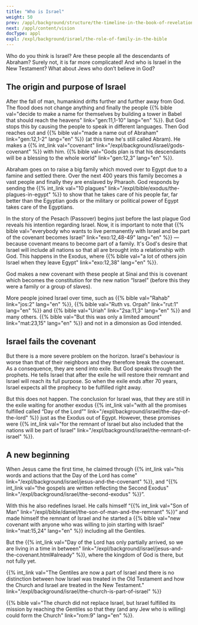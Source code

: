 ```yaml
---
title: "Who is Israel"
weight: 50
prev: /appl/background/structure/the-timeline-in-the-book-of-revelation
next: /appl/content/vision
docType: appl
expl: /expl/background/israel/the-role-of-family-in-the-bible
---
```


Who do you think is Israel? Are these people all the descendants of Abraham? Surely not, it is far more complicated! 
And who is Israel in the New Testament? What about Jews who don’t believe in God?

## The origin and purpose of Israel

<a name="1bcd"></a>
After the fall of man, humankind drifts further and further away from God. 
The flood does not change anything and finally the people {{% bible val="decide to make a name for themselves by building a tower in Babel that should reach the heavens" link="gen:11,1-10" lang="en" %}}. 
But God stops this by causing the people to speak in different languages. Then God reaches out and {{% bible val="made a name out of Abraham" link="gen:12,1-2" lang="en" %}} (at this time he's still called Abram). 
He makes a {{% int_link val="covenant" link="/expl/background/israel/gods-covenant" %}} with him. {{% bible val="Gods plan is that his descendants will be a blessing to the whole world" link="gen:12,3" lang="en" %}}.

Abraham goes on to raise a big family which moved over to Egypt due to a famine and settled there. Over the next 400 years this family becomes a vast people and finally they are enslaved by Pharaoh. 
God responds by sending the {{% int_link val="10 plagues" link="/expl/bible/exodus/the-plagues-in-egypt" %}} to show that he takes care of his people far, far better than the Egyptian gods or the military or political power of Egypt takes care of the Egyptians.

In the story of the Pesach (Passover) begins just before the last plague God reveals his intention regarding Israel. Now, it is important to note that {{% bible val="everybody who wants to live permanently with Israel and be part of the covenant becomes Israel" link="exo:12,48-49" lang="en" %}} — because covenant means to become part of a family. 
It's God's desire that Israel will include all nations so that all are brought into a relationship with God. This happens in the Exodus, where {{% bible val="a lot of others join Israel when they leave Egypt" link="exo:12,38" lang="en" %}}.

God makes a new covenant with these people at Sinai and this is covenant which becomes the constitution for the new nation “Israel” (before this they were a family or a group of slaves).

More people joined Israel over time, such as {{% bible val="Rahab" link="jos:2" lang="en" %}}, {{% bible val="Ruth vs. Orpah" link="rut:1" lang="en" %}} and {{% bible val="Uriah" link="2sa:11,3" lang="en" %}} and many others. {{% bible val="But this was only a limited amount" link="mat:23,15" lang="en" %}} and not in a dimonsion as God intended.

## Israel fails the covenant

<a name="7249"></a>
But there is a more severe problem on the horizon. Israel's behaviour is worse than that of their neighbors and they therefore break the covenant. As a consequence, they are send into exile. 
But God speaks through the prophets. He tells Israel that after the exile he will restore their remnant and Israel will reach its full purpose. 
So when the exile ends after 70 years, Israel expects all the prophecy to be fulfilled right away.

But this does not happen. The conclusion for Israel was, that they are still in the exile waiting for another exodus 
{{% int_link val="with all the promises fulfilled called “Day of the Lord”" link="/expl/background/israel/the-day-of-the-lord" %}} just as the Exodus out of Egypt. 
However, these promises were {{% int_link val="for the remnant of Israel but also included that the nations will be part of Israel" link="/expl/background/israel/the-remnant-of-israel" %}}.

## A new beginning

<a name="a1e0"></a>
When Jesus came the first time, he claimed through {{% int_link val="his words and actions that the Day of the Lord has come" link="/expl/background/israel/jesus-and-the-covenant" %}}, 
and “{{% int_link val="the gospels are written reflecting the Second Exodus" link="/expl/background/israel/the-second-exodus" %}}”.

With this he also redefines Israel. He calls himself “{{% int_link val="Son of Man" link="/expl/bible/daniel/the-son-of-man-and-the-remnant" %}}” and made himself the remnant of Israel 
and he started a {{% bible val="new covenant with anyone who was willing to join starting with Israel" link="mat:15,24" lang="en" %}} including all the Gentiles.

But the {{% int_link val="Day of the Lord has only partially arrived, so we are living in a time in between" link="/expl/background/israel/jesus-and-the-covenant.html#already" %}}, where the kingdom of God is there, but not fully yet.

{{% int_link val="The Gentiles are now a part of Israel and there is no distinction between how Israel was treated in the Old Testament and how the Church and Israel are treated in the New Testament." link="/expl/background/israel/the-church-is-part-of-israel" %}}

{{% bible val="The church did not replace Israel, but Israel fulfilled its mission by reaching the Gentiles so that they (and any Jew who is willing) could form the Church" link="rom:9" lang="en" %}}.

